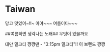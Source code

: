 # Taiwan

망고 맛있어~!!~
이야~~~ 여름이다~~~

##여름하면 생각나는 노래##
무엇이 있을까요

대만 밀크티 짱짱맨 - "3:15pm 밀크티"!! 이 브랜드 짱짱

